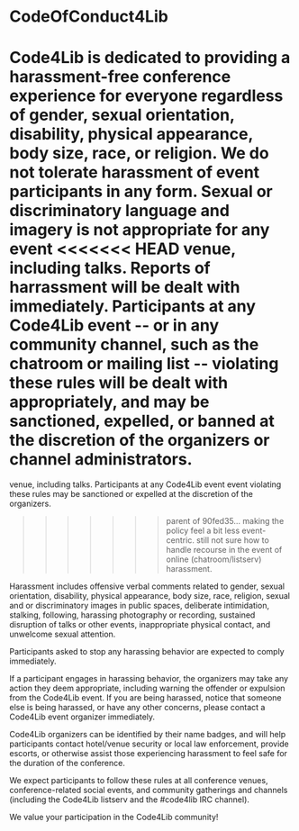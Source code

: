CodeOfConduct4Lib
=================

Code4Lib is dedicated to providing a harassment-free conference
experience for everyone regardless of gender, sexual orientation,
disability, physical appearance, body size, race, or religion. We do
not tolerate harassment of event participants in any form. Sexual or
discriminatory language and imagery is not appropriate for any event
<<<<<<< HEAD
venue, including talks. Reports of harrassment will be dealt with 
immediately. Participants at any Code4Lib event -- or in
any community channel, such as the chatroom or mailing list --
violating these rules will be dealt with appropriately, and may be 
sanctioned, expelled, or banned at the discretion of the organizers
or channel administrators.
=======
venue, including talks. Participants at any Code4Lib event event
violating these rules may be sanctioned or expelled at the discretion
of the organizers.
>>>>>>> parent of 90fed35... making the policy feel a bit less event-centric.  still not sure how to handle recourse in the event of online (chatroom/listserv) harassment.

Harassment includes offensive verbal comments related to gender,
sexual orientation, disability, physical appearance, body size, race,
religion, sexual and or discriminatory images in public spaces,
deliberate intimidation, stalking, following, harassing photography or
recording, sustained disruption of talks or other events,
inappropriate physical contact, and unwelcome sexual attention.

Participants asked to stop any harassing behavior are expected to
comply immediately.

If a participant engages in harassing behavior, the organizers may
take any action they deem appropriate, including warning the offender
or expulsion from the Code4Lib event. If you are being harassed,
notice that someone else is being harassed, or have any other
concerns, please contact a Code4Lib event organizer immediately.

Code4Lib organizers can be identified by their name badges, and will
help participants contact hotel/venue security or local law
enforcement, provide escorts, or otherwise assist those experiencing
harassment to feel safe for the duration of the conference.

We expect participants to follow these rules at all conference venues,
conference-related social events, and community gatherings and
channels (including the Code4Lib listserv and the #code4lib IRC
channel).

We value your participation in the Code4Lib community!
